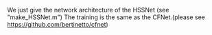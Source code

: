 We just give the network architecture of the HSSNet (see "make_HSSNet.m")
The training is the same as the CFNet.(please see https://github.com/bertinetto/cfnet)